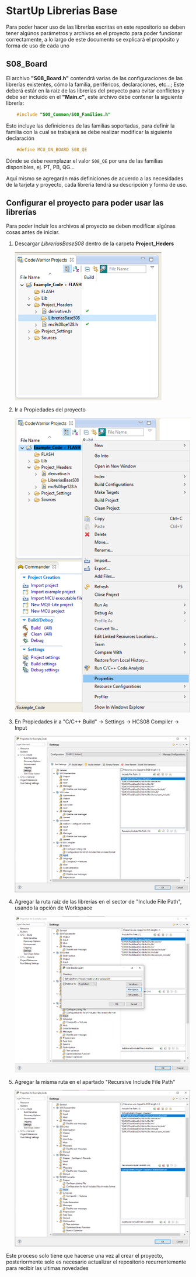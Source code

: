# StartUp Librerias Base
Para poder hacer uso de las librerías escritas en este repositorio se deben tener algúnos parámetros y archivos en el proyecto para poder funcionar correctamente, a lo largo de este documento se explicará el propósito y forma de uso de cada uno

## S08_Board
El archivo __"S08_Board.h"__ contendrá varias de las configuraciones de las librerías existentes, cómo la familia, periféricos, declaraciones, etc...; Este deberá estár en la raíz de las librerías del proyecto para evitar conflictos y debe ser incluido en el __"Main.c"__, este archivo debe contener la siguiente librería:
```C
    #include "S08_Common/S08_Families.h"
```
Esto incluye las definiciones de las familias soportadas, para definir la familia con la cual se trabajará se debe realizar modificar la siguiente declaración
```C
    #define MCU_ON_BOARD S08_QE
```
Dónde se debe reemplazar el valor `S08_QE` por una de las familias disponibles, ej. PT, PB, QG...

Aquí mismo se agregarán más definiciones de acuerdo a las necesidades de la tarjeta y proyecto, cada librería tendrá su descripción y forma de uso.

## Configurar el proyecto para poder usar las librerías
Para poder incluir los archivos al proyecto se deben modificar algúnas cosas antes de iniciar.

1. Descargar _LibreriasBaseS08_ dentro de la carpeta __Project_Heders__
   
   ![Carpeta Librerias Base en proyecto](/docs/img/S08StartUp/Download_Lib.png)
2. Ir a Propiedades del proyecto
   
   ![Propiedades del proyecto](/docs/img/S08StartUp/Goto_Properties.png)
3. En Propiedades ir a "C/C++ Build" -> Settings -> HCS08 Compiler -> Input
   
   ![Opciones del compilador](/docs/img/S08StartUp/CompilerSettings_Input.png)
4. Agregar la ruta raíz de las librerías en el sector de "Include File Path", usando la opción de Workspace
   
   ![Agregar la carpeta desde workspace](/docs/img/S08StartUp/CompilerSettings_Input_AddPath.png)
5. Agregar la misma ruta en el apartado "Recursive Include File Path"
   
   ![Direcciones agregadas](/docs/img/S08StartUp/CompilerSettings_Input_AddedPath.png)

Este proceso solo tiene que hacerse una vez al crear el proyecto, posteriormente solo es necesario actualizar el repositorio recurrentemente para recibir las ultimas novedades